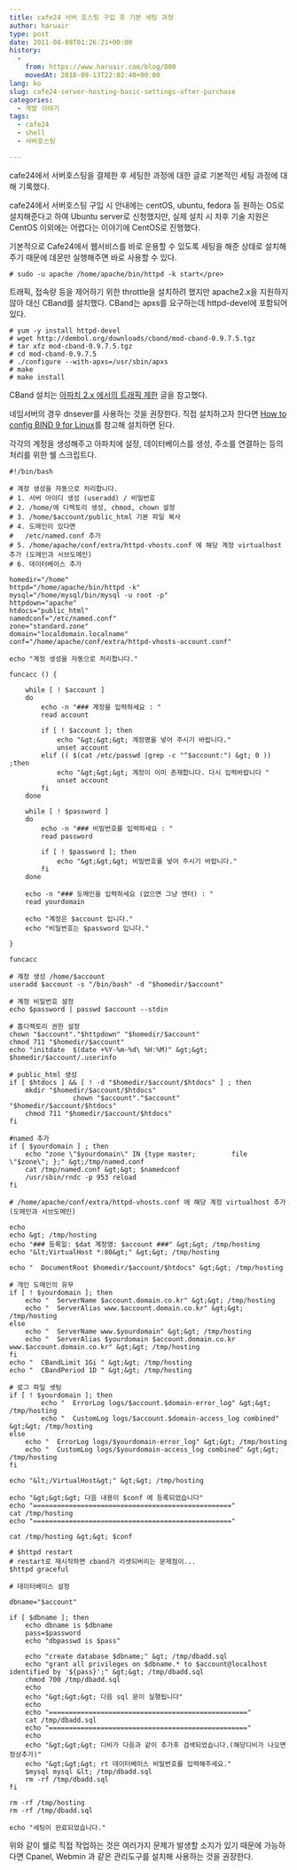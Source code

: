 ```yaml
---
title: cafe24 서버 호스팅 구입 후 기본 세팅 과정
author: haruair
type: post
date: 2011-08-09T01:26:21+00:00
history:
  - 
    from: https://www.haruair.com/blog/800
    movedAt: 2018-09-13T22:02:40+00:00
lang: ko
slug: cafe24-server-hosting-basic-settings-after-purchase
categories:
  - 개발 이야기
tags:
  - cafe24
  - shell
  - 서버호스팅

---
```

cafe24에서 서버호스팅을 결제한 후 세팅한 과정에 대한 글로 기본적인 세팅 과정에 대해 기록했다.

cafe24에서 서버호스팅 구입 시 안내에는 centOS, ubuntu, fedora 등 원하는 OS로 설치해준다고 하여 Ubuntu server로 신청했지만, 실제 설치 시 차후 기술 지원은 CentOS 이외에는 어렵다는 이야기에 CentOS로 진행했다.

기본적으로 Cafe24에서 웹서비스를 바로 운용할 수 있도록 세팅을 해준 상태로 설치해주기 때문에 데몬만 실행해주면 바로 사용할 수 있다.

    # sudo -u apache /home/apache/bin/httpd -k start</pre>
    

트래픽, 접속량 등을 제어하기 위한 throttle을 설치하려 했지만 apache2.x을 지원하지 않아 대신 CBand를 설치했다. CBand는 apxs를 요구하는데 httpd-devel에 포함되어 있다.

    # yum -y install httpd-devel
    # wget http://dembol.org/downloads/cband/mod-cband-0.9.7.5.tgz
    # tar xfz mod-cband-0.9.7.5.tgz
    # cd mod-cband-0.9.7.5
    # ./configure --with-apxs=/usr/sbin/apxs
    # make
    # make install
    

CBand 설치는 [아파치 2.x 에서의 트래픽 제한][1] 글을 참고했다.

네임서버의 경우 dnsever를 사용하는 것을 권장한다. 직접 설치하고자 한다면 [How to config BIND 9 for Linux][2]를 참고해 설치하면 된다.

각각의 계정을 생성해주고 아파치에 설정, 데이터베이스를 생성, 주소를 연결하는 등의 처리를 위한 쉘 스크립트다.

    #!/bin/bash
    
    # 계정 생성을 자동으로 처리합니다.
    # 1. 서버 아이디 생성 (useradd) / 비밀번호
    # 2. /home/에 디렉토리 생성, chmod, chown 설정
    # 3. /home/$account/public_html 기본 파일 복사
    # 4. 도메인이 있다면
    #   /etc/named.conf 추가
    # 5. /home/apache/conf/extra/httpd-vhosts.conf 에 해당 계정 virtualhost 추가 (도메인과 서브도메인)
    # 6. 데이터베이스 추가
    
    homedir="/home"
    httpd="/home/apache/bin/httpd -k"
    mysql="/home/mysql/bin/mysql -u root -p"
    httpdown="apache"
    htdocs="public_html"
    namedconf="/etc/named.conf"
    zone="standard.zone"
    domain="localdomain.localname"
    conf="/home/apache/conf/extra/httpd-vhosts-account.conf"
    
    echo "계정 생성을 자동으로 처리합니다."
    
    funcacc () {
    
        while [ ! $account ]
        do
            echo -n "### 계정을 입력하세요 : "
            read account
    
            if [ ! $account ]; then
                echo "&gt;&gt;&gt; 계정명을 넣어 주시기 바랍니다."
                unset account
            elif (( $(cat /etc/passwd |grep -c "^$account:") &gt; 0 )) ;then
                echo "&gt;&gt;&gt; 계정이 이미 존재합니다. 다시 입력바랍니다 "
                unset account
            fi
        done
    
        while [ ! $password ]
        do
            echo -n "### 비밀번호를 입력하세요 : "
            read password
    
            if [ ! $password ]; then
                echo "&gt;&gt;&gt; 비밀번호를 넣어 주시기 바랍니다."
            fi
        done
    
        echo -n "### 도메인을 입력하세요 (없으면 그냥 엔터) : "
        read yourdomain
    
        echo "계정은 $account 입니다."
        echo "비밀번호는 $password 입니다."
    
    }
    
    funcacc
    
    # 계정 생성 /home/$account
    useradd $account -s "/bin/bash" -d "$homedir/$account"
    
    # 계정 비밀번호 설정
    echo $password | passwd $account --stdin
    
    # 홈디렉토리 권한 설정
    chown "$account"."$httpdown" "$homedir/$account"
    chmod 711 "$homedir/$account"
    echo "initdate  $(date +%Y-%m-%d\ %H:%M)" &gt;&gt; $homedir/$account/.userinfo
    
    # public_html 생성
    if [ $htdocs ] && [ ! -d "$homedir/$account/$htdocs" ] ; then
        mkdir "$homedir/$account/$htdocs"
                    chown "$account"."$account" "$homedir/$account/$htdocs"
        chmod 711 "$homedir/$account/$htdocs"
    fi
    
    #named 추가
    if [ $yourdomain ] ; then
        echo "zone \"$yourdomain\" IN {type master;         file \"$zone\"; };" &gt;/tmp/named.conf
        cat /tmp/named.conf &gt;&gt; $namedconf
        /usr/sbin/rndc -p 953 reload
    fi
    
    # /home/apache/conf/extra/httpd-vhosts.conf 에 해당 계정 virtualhost 추가 (도메인과 서브도메인)
    
    echo
    echo &gt; /tmp/hosting
    echo "### 등록일: $dat 계정명: $account ###" &gt;&gt; /tmp/hosting
    echo "&lt;VirtualHost *:80&gt;" &gt;&gt; /tmp/hosting
    
    echo "  DocumentRoot $homedir/$account/$htdocs" &gt;&gt; /tmp/hosting
    
    # 개인 도메인의 유무
    if [ ! $yourdomain ]; then
        echo "  ServerName $account.domain.co.kr" &gt;&gt; /tmp/hosting
        echo "  ServerAlias www.$account.domain.co.kr" &gt;&gt; /tmp/hosting
    else
        echo "  ServerName www.$yourdomain" &gt;&gt; /tmp/hosting
        echo "  ServerAlias $yourdomain $account.domain.co.kr www.$account.domain.co.kr" &gt;&gt; /tmp/hosting
    fi
    echo "  CBandLimit 1Gi " &gt;&gt; /tmp/hosting
    echo "  CBandPeriod 1D " &gt;&gt; /tmp/hosting 
    
    # 로그 파일 셋팅
    if [ ! $yourdomain ]; then
            echo "  ErrorLog logs/$account.$domain-error_log" &gt;&gt; /tmp/hosting
            echo "  CustomLog logs/$account.$domain-access_log combined" &gt;&gt; /tmp/hosting
    else
        echo "  ErrorLog logs/$yourdomain-error_log" &gt;&gt; /tmp/hosting
        echo "  CustomLog logs/$yourdomain-access_log combined" &gt;&gt; /tmp/hosting
    fi
    
    echo "&lt;/VirtualHost&gt;" &gt;&gt; /tmp/hosting
    
    echo "&gt;&gt;&gt; 다음 내용이 $conf 에 등록되었습니다"
    echo "=================================================="
    cat /tmp/hosting
    echo "=================================================="
    
    cat /tmp/hosting &gt;&gt; $conf
    
    # $httpd restart
    # restart로 재시작하면 cband가 리셋되버리는 문제점이...
    $httpd graceful
    
    # 데이터베이스 설정
    
    dbname="$account"
    
    if [ $dbname ]; then
        echo dbname is $dbname
        pass=$password
        echo "dbpasswd is $pass"
    
        echo "create database $dbname;" &gt; /tmp/dbadd.sql
        echo "grant all privileges on $dbname.* to $account@localhost identified by '${pass}';" &gt;&gt; /tmp/dbadd.sql
        chmod 700 /tmp/dbadd.sql
        echo
        echo "&gt;&gt;&gt; 다음 sql 문이 실행됩니다"
        echo
        echo "=================================================="
        cat /tmp/dbadd.sql
        echo "=================================================="
        echo
        echo "&gt;&gt;&gt; 디비가 다음과 같이 추가후 검색되었습니다.(해당디비가 나오면 정상추가)"
        echo "&gt;&gt;&gt; rt 데이터베이스 비밀번호를 입력해주세요."
        $mysql mysql &lt; /tmp/dbadd.sql
        rm -rf /tmp/dbadd.sql
    fi
    
    rm -rf /tmp/hosting
    rm -rf /tmp/dbadd.sql
    
    echo "세팅이 완료되었습니다."
    

위와 같이 쉘로 직접 작업하는 것은 여러가지 문제가 발생할 소지가 있기 때문에 가능하다면 Cpanel, Webmin 과 같은 관리도구를 설치해 사용하는 것을 권장한다.

 [1]: http://linux.tini4u.net/stories.php?story=07/01/12/8248075
 [2]: http://oops.org/?t=lecture&s=bind9